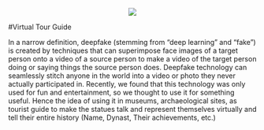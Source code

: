 <p align="center">
<img src="https://user-images.githubusercontent.com/71784734/205997788-44cac26e-b9f0-42e6-8c42-20ea875b0cce.png"/>
</p>

#Virtual Tour Guide

In a narrow definition, deepfake (stemming from “deep learning” and “fake”) is 
created by techniques that can superimpose face images of a target person onto a 
video of a source person to make a video of the target person doing or saying 
things the source person does. Deepfake technology can seamlessly stitch anyone 
in the world into a video or photo they never actually participated in.
Recently, we found that this technology was only used for fun and entertainment, 
so we thought to use it for something useful. Hence the idea of using it in 
museums, archaeological sites, as tourist guide to make the statues talk and 
represent themselves virtually and tell their entire history (Name, Dynast, Their 
achievements, etc.)

